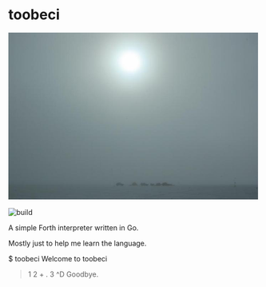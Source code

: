 # toobeci

<img src="/toobeci.jpg" width="500">

![build](https://github.com/eigenhombre/toobeci/actions/workflows/build.yml/badge.svg)

A simple Forth interpreter written in Go.

Mostly just to help me learn the language.

<!-- The following examples are autogenerated, do not change by hand! -->
<!-- BEGIN EXAMPLES -->
$ toobeci
Welcome to toobeci

> 1 2 +
> .
3
> ^D
Goodbye.
<!-- END EXAMPLES -->
